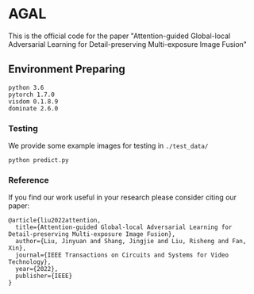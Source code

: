 # AGAL

This is the official code for the paper "Attention-guided Global-local Adversarial Learning for Detail-preserving Multi-exposure Image Fusion"

## Environment Preparing

```
python 3.6
pytorch 1.7.0
visdom 0.1.8.9
dominate 2.6.0
```

### Testing

We provide some example images for testing in `./test_data/`

```
python predict.py
```

### Reference

If you find our work useful in your research please consider citing our paper:

```
@article{liu2022attention,
  title={Attention-guided Global-local Adversarial Learning for Detail-preserving Multi-exposure Image Fusion},
  author={Liu, Jinyuan and Shang, Jingjie and Liu, Risheng and Fan, Xin},
  journal={IEEE Transactions on Circuits and Systems for Video Technology},
  year={2022},
  publisher={IEEE}
}
```
